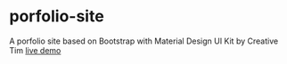 # porfolio-site
A porfolio site based on Bootstrap with Material Design UI Kit by Creative Tim
[live demo](https://zhenghaohe.github.io/porfolio-site/)
